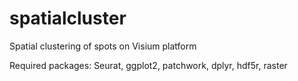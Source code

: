 # spatialcluster
Spatial clustering of spots on Visium platform

Required packages: Seurat, ggplot2, patchwork, dplyr, hdf5r, raster
